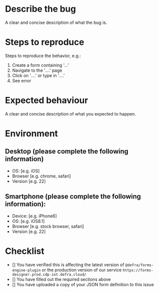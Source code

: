 <!--
  Thank you for reporting a bug to DXT! Please follow the instructions in the comment tags.
  Unless you have been instructed, do not delete any text in this template.
-->

# Describe the bug

A clear and concise description of what the bug is.

# Steps to reproduce

<!--
  This should be a step-by-step guide on how to replicate your issue. Be as detailed as you can.
  Please upload your form definition JSON to this issue, if appropriate.
-->

Steps to reproduce the behavior, e.g.:

1. Create a form containing '...'
2. Navigate to the '....' page
3. Click on '....' or type in '....'
4. See error

# Expected behaviour

A clear and concise description of what you expected to happen.

# Environment

## Desktop (please complete the following information)

- OS: [e.g. iOS]
- Browser [e.g. chrome, safari]
- Version [e.g. 22]

## Smartphone (please complete the following information):

- Device: [e.g. iPhone6]
- OS: [e.g. iOS8.1]
- Browser [e.g. stock browser, safari]
- Version [e.g. 22]

# Checklist

<!--
  Mark each completed item with an X, e.g. "[X] You have....".
-->

- [] You have verified this is affecting the latest version of `@defra/forms-engine-plugin` or the production version of our service `https://forms-designer.prod.cdp-int.defra.cloud/`
- [] You have filled out the required sections above
- [] You have uploaded a copy of your JSON form definition to this issue

